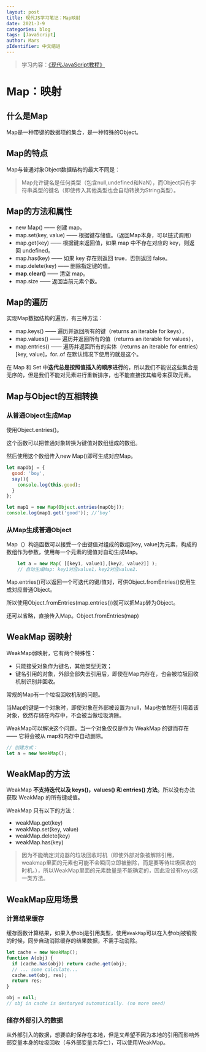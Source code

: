 ```yaml
---
layout: post
title: 现代JS学习笔记：Map映射
date: 2021-3-9
categories: blog
tags: [JavaScript]
author: Mars
pIdentifier: 中文缩进
---
```

> 学习内容：[《现代JavaScript教程》](https://zh.javascript.info/)

# Map：映射

## 	 什么是Map

Map是一种带键的数据项的集合，是一种特殊的Object。

## 	 Map的特点

Map与普通对象Object数据结构的最大不同是：

> Map允许键名是任何类型（包含null,undefined和NaN），而Object只有字符串类型的键名（即使传入其他类型也会自动转换为String类型）。

## 	 Map的方法和属性

- new Map() —— 创建 map。
- map.set(key, value) —— 根据键存储值。（返回Map本身，可以链式调用）
- map.get(key) —— 根据键来返回值，如果 map 中不存在对应的 key，则返回 undefined。
- map.has(key) —— 如果 key 存在则返回 true，否则返回 false。
- map.delete(key) —— 删除指定键的值。
- **map.clear()** —— 清空 map。
- map.size —— 返回当前元素个数。

## 	 Map的遍历

实现Map数据结构的遍历，有三种方法：

- map.keys() —— 遍历并返回所有的键（returns an iterable for keys），
- map.values() —— 遍历并返回所有的值（returns an iterable for values），
- map.entries() —— 遍历并返回所有的实体（returns an iterable for entries）[key, value]，for..of 在默认情况下使用的就是这个。

在 Map 和 Set 中**迭代总是按照值插入的顺序进行**的，所以我们不能说这些集合是无序的，但是我们不能对元素进行重新排序，也不能直接按其编号来获取元素。

## 	 Map与Object的互相转换

### 	 从普通Object生成Map

使用Object.entries()。

这个函数可以把普通对象转换为键值对数组组成的数组。

然后使用这个数组传入new Map()即可生成对应Map。

```js
let mapObj = {
  good: 'boy',
  say(){
    console.log(this.good);
  }
};

let map1 = new Map(Object.entries(mapObj));
console.log(map1.get('good')); //’boy’
```

### 	 从Map生成普通Object

Map（）构造函数可以接受一个由键值对组成的数组[key, value]为元素，构成的数组作为参数，使用每一个元素的键值对自动生成Map。

```js
    let a = new Map( [[key1, value1],[key2, value2]] );  
    // 自动生成Map: key1对应value1，key2对应value2.
```

Map.entries()可以返回一个可迭代的键/值对，可供Object.fromEntries()使用生成对应普通Object。

所以使用Object.fromEntries(map.entries())就可以把Map转为Object。

还可以省略，直接传入Map。Object.fromEntries(map)

## WeakMap 弱映射

WeakMap弱映射，它有两个特殊性：

- 只能接受对象作为键名，其他类型无效；
- 键名引用的对象，外部全部失去引用后，即使在Map内存在，也会被垃圾回收机制识别并回收。

常规的Map有一个垃圾回收机制的问题。

当Map的键是一个对象时，即使对象在外部被设置为null，Map也依然在引用着该对象，依然存储在内存中，不会被当做垃圾清除。

WeakMap可以解决这个问题。当一个对象仅仅是作为 WeakMap 的键而存在 —— 它将会被从 map和内存中自动删除。

```js
// 创建方式： 
let a = new WeakMap();
```

## WeakMap的方法

WeakMap **不支持迭代以及 keys()，values() 和 entries() 方法**。所以没有办法获取 WeakMap 的所有键或值。

WeakMap 只有以下的方法：

- weakMap.get(key)
- weakMap.set(key, value)
- weakMap.delete(key)
- weakMap.has(key)

> 因为不能确定浏览器的垃圾回收时机（即使外部对象被解除引用，weakmap里面的元素也可能不会瞬间立即被删除，而是要等待垃圾回收的时机。），所以WeakMap里面的元素数量是不能确定的，因此没设有keys这一类方法。

## WeakMap应用场景

### 计算结果缓存

缓存函数计算结果，如果入参obj是引用类型，使用`WeakMap`可以在入参obj被销毁的时候，同步自动消除缓存的结果数据，不需手动消除。

```js
let cache = new WeakMap();
function A(obj) {
  if (cache.has(obj)) return cache.get(obj);
  // ... some calculate...
  cache.set(obj, res);
  return res;
}

obj = null;
// obj in cache is destoryed automatically. (no more need)
```

### 储存外部引入的数据

从外部引入的数据，想要临时保存在本地，但是又希望不因为本地的引用而影响外部变量本身的垃圾回收（与外部变量共存亡），可以使用WeakMap。